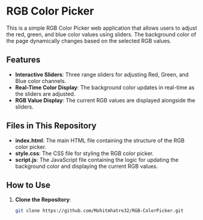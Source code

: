 # RGB Color Picker

This is a simple RGB Color Picker web application that allows users to adjust the red, green, and blue color values using sliders. The background color of the page dynamically changes based on the selected RGB values.

## Features

- **Interactive Sliders**: Three range sliders for adjusting Red, Green, and Blue color channels.
- **Real-Time Color Display**: The background color updates in real-time as the sliders are adjusted.
- **RGB Value Display**: The current RGB values are displayed alongside the sliders.

## Files in This Repository

- **index.html**: The main HTML file containing the structure of the RGB color picker.
- **style.css**: The CSS file for styling the RGB color picker.
- **script.js**: The JavaScript file containing the logic for updating the background color and displaying the current RGB values.

## How to Use

1. **Clone the Repository**:
   ```bash
   git clone https://github.com/Mohitmhatre32/RGB-ColorPicker.git

